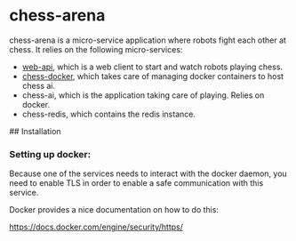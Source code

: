 # chess-arena

chess-arena is a micro-service application where robots fight each other at chess. It relies on the following micro-services:

- [web-api](https://github.com/augustinbarbe/chess-web), which is a web client to start and watch robots playing chess.
- [chess-docker](https://github.com/augustinbarbe/chess-docker), which takes care of managing docker containers to host chess ai.
- chess-ai, which is the application taking care of playing. Relies on docker.
- chess-redis, which contains the redis instance.


## Installation

### Setting up docker:

Because one of the services needs to interact with the docker daemon, you need to enable TLS in order to enable a safe communication with this service.

Docker provides a nice documentation on how to do this:

https://docs.docker.com/engine/security/https/

